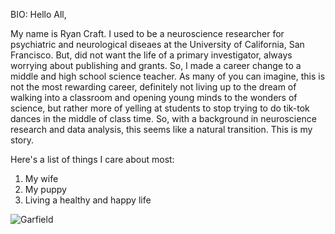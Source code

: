 BIO: Hello All,

My name is Ryan Craft.  I used to be a neuroscience researcher for psychiatric and neurological diseaes at the University of California, San Francisco.  But, did not want the life of a primary investigator, always worrying about publishing and grants.  So, I made a career change to a middle and high school science teacher. As many of you can imagine, this is not the most rewarding career, definitely not living up to the dream of walking into a classroom and opening young minds to the wonders of science, but rather more of yelling at students to stop trying to do tik-tok dances in the middle of class time.  So, with a background in neuroscience research and data analysis, this seems like a natural transition.  This is my story.

Here's a list of things I care about most:
1. My wife
2. My puppy
3. Living a healthy and happy life



![Garfield](https://vegatee.com/wp-content/uploads/2020/08/big-lots-grumpy-cat-and-garfield-i-hate-all-days-shirt-Shirt.jpg)

